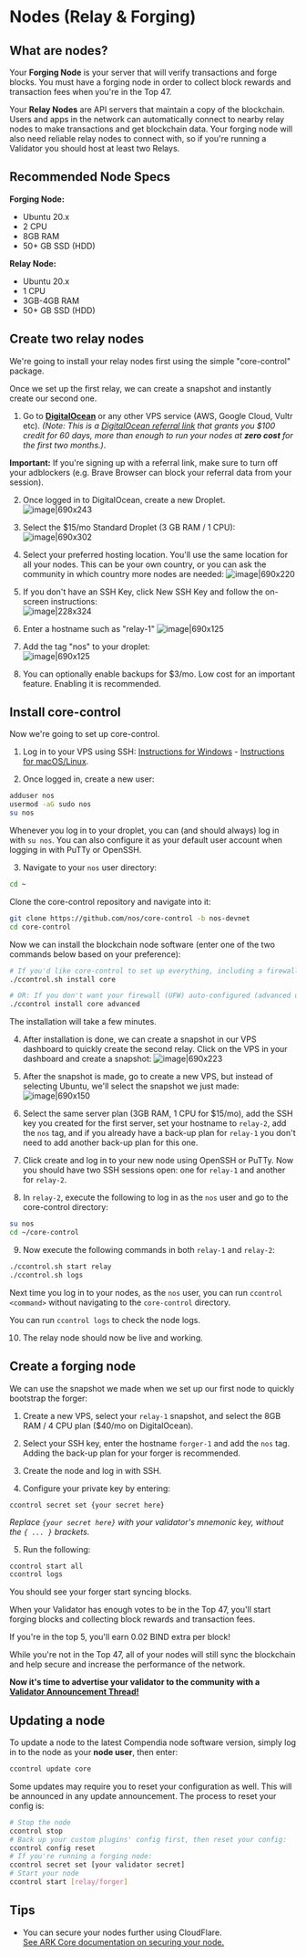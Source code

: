 # Nodes (Relay & Forging)

## What are nodes?
Your **Forging Node** is your server that will verify transactions and forge blocks. You must have a forging node in order to collect block rewards and transaction fees when you're in the Top 47.

Your **Relay Nodes** are API servers that maintain a copy of the blockchain. Users and apps in the network can automatically connect to nearby relay nodes to make transactions and get blockchain data.
Your forging node will also need reliable relay nodes to connect with, so if you're running a Validator you should host at least two Relays.

## Recommended Node Specs

**Forging Node:**

* Ubuntu 20.x
* 2 CPU
* 8GB RAM
* 50+ GB SSD (HDD)

**Relay Node:**

* Ubuntu 20.x
* 1 CPU
* 3GB-4GB RAM
* 50+ GB SSD (HDD)

## Create two relay nodes

We're going to install your relay nodes first using the simple "core-control" package.

Once we set up the first relay, we can create a snapshot and instantly create our second one.

1. Go to [**DigitalOcean**](https://m.do.co/c/1506a50e2710) or any other VPS service (AWS, Google Cloud, Vultr etc). *(Note: This is a [DigitalOcean referral link](https://m.do.co/c/1506a50e2710) that grants you $100 credit for 60 days, more than enough to run your nodes at **zero cost** for the first two months.)*.

**Important:** If you're signing up with a referral link, make sure to turn off your adblockers (e.g. Brave Browser can block your referral data from your session).

2. Once logged in to DigitalOcean, create a new Droplet. <br> ![image|690x243](https://nos.chat/uploads/default/original/1X/a41d1de11b438b77a0a338e4adf5592022ead096.png) 

1. Select the $15/mo Standard Droplet (3 GB RAM / 1 CPU):
![image|690x302](https://nos.chat/uploads/default/original/1X/b08c314bd46cfc156f061939d80273717ef3d4c9.png) 

4. Select your preferred hosting location. You'll use the same location for all your nodes. This can be your own country, or you can ask the community in which country more nodes are needed:
![image|690x220](https://nos.chat/uploads/default/original/1X/4fad1ce77a41ebb1e3bb536a1218c090db3139d3.png) 

5. If you don't have an SSH Key, click New SSH Key and follow the on-screen instructions: <br>
![image|228x324](https://nos.chat/uploads/default/original/1X/77f368b8e9663bb7e3c9ca5a0fbed77587696162.png) 

6. Enter a hostname such as "relay-1"
![image|690x125](https://nos.chat/uploads/default/original/1X/050c69ff1b167153c83ee1a81f6d6dd3e13df6ac.png) 

7. Add the tag "nos" to your droplet:<br>
![image|690x125](https://nos.chat/uploads/default/original/1X/869bcc9728035920d5ad396116bb5ccffcd631a6.png) 


1. You can optionally enable backups for $3/mo. Low cost for an important feature. Enabling it is recommended.

## Install core-control

Now we're going to set up core-control.

1. Log in to your VPS using SSH: [Instructions for Windows](https://www.digitalocean.com/docs/droplets/how-to/connect-with-ssh/putty/) - [Instructions for macOS/Linux](https://www.digitalocean.com/docs/droplets/how-to/connect-with-ssh/openssh/).

2. Once logged in, create a new user:
```bash
adduser nos
usermod -aG sudo nos
su nos
```

Whenever you log in to your droplet, you can (and should always) log in with `su nos`.
You can also configure it as your default user account when logging in with PuTTy or OpenSSH.

3. Navigate to your `nos` user directory:
```bash
cd ~
```
Clone the core-control repository and navigate into it:
```bash
git clone https://github.com/nos/core-control -b nos-devnet
cd core-control
```

Now we can install the blockchain node software (enter one of the two commands below based on your preference):
```bash
# If you'd like core-control to set up everything, including a firewall:
./ccontrol.sh install core

# OR: If you don't want your firewall (UFW) auto-configured (advanced users):
./ccontrol install core advanced
```

The installation will take a few minutes.

4. After installation is done, we can create a snapshot in our VPS dashboard to quickly create the second relay. Click on the VPS in your dashboard and create a snapshot:
![image|690x223](https://nos.chat/uploads/default/original/1X/01c78c6f26cb1af80fa2c5de412a1cccbf0a3c36.png) 

5. After the snapshot is made, go to create a new VPS, but instead of selecting Ubuntu, we'll select the snapshot we just made:
![image|690x150](https://nos.chat/uploads/default/original/1X/3f5837ada64984123591d583866cae9116c8863e.png) 

6. Select the same server plan (3GB RAM, 1 CPU for $15/mo), add the SSH key you created for the first server, set your hostname to `relay-2`, add the `nos` tag, and if you already have a back-up plan for `relay-1` you don't need to add another back-up plan for this one.

7. Click create and log in to your new node using OpenSSH or PuTTy. Now you should have two SSH sessions open: one for `relay-1` and another for `relay-2`.

8. In `relay-2`, execute the following to log in as the `nos` user and go to the core-control directory:
```bash
su nos
cd ~/core-control
```

9. Now execute the following commands in both `relay-1` and `relay-2`:
```bash
./ccontrol.sh start relay
./ccontrol.sh logs
```

Next time you log in to your nodes, as the `nos` user, you can run `ccontrol <command>` without navigating to the `core-control` directory.

You can run `ccontrol logs` to check the node logs.

10. The relay node should now be live and working.

## Create a forging node

We can use the snapshot we made when we set up our first node to quickly bootstrap the forger:

1. Create a new VPS, select your `relay-1` snapshot, and select the 8GB RAM / 4 CPU plan ($40/mo on DigitalOcean).

2. Select your SSH key, enter the hostname `forger-1` and add the `nos` tag. Adding the back-up plan for your forger is recommended.

3. Create the node and log in with SSH.

4. Configure your private key by entering:
```
ccontrol secret set {your secret here}
```
*Replace `{your secret here}` with your validator's mnemonic key, without the `{ ... }` brackets.*

5. Run the following:
```bash
ccontrol start all
ccontrol logs
```

You should see your forger start syncing blocks.

When your Validator has enough votes to be in the Top 47, you'll start forging blocks and collecting block rewards and transaction fees.

If you're in the top 5, you'll earn 0.02 BIND extra per block!

While you're not in the Top 47, all of your nodes will still sync the blockchain and help secure and increase the performance of the network.

**Now it's time to advertise your validator to the community with a [Validator Announcement Thread!](https://nos.chat/t/how-to-write-a-validator-announcement-thread/35)**

## Updating a node

To update a node to the latest Compendia node software version, simply log in to the node as your **node user**, then enter:
 ```bash
 ccontrol update core
 ```

Some updates may require you to reset your configuration as well. This will be announced in any update announcement. The process to reset your config is:

```bash
# Stop the node
ccontrol stop
# Back up your custom plugins' config first, then reset your config:
ccontrol config reset
# If you're running a forging node:
ccontrol secret set [your validator secret]
# Start your node
ccontrol start [relay/forger]
```

## Tips

* You can secure your nodes further using CloudFlare. <br>
[See ARK Core documentation on securing your node.](https://guides.ark.dev/devops-guides/how-to-secure-your-ark-node)
